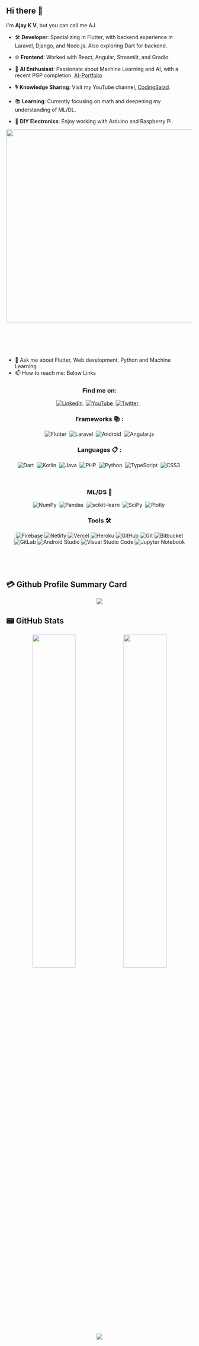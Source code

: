 ## Hi there 👋

I'm **Ajay K V**, but you can call me AJ.

- 🛠 **Developer**: Specializing in Flutter, with backend experience in Laravel, Django, and Node.js. Also exploring Dart for backend.
  
- 🌐 **Frontend**: Worked with React, Angular, Streamlit, and Gradio.
  
- 🤖 **AI Enthusiast**: Passionate about Machine Learning and AI, with a recent PGP completion. [AI-Portfolio](https://eportfolio.mygreatlearning.com/ajay-k-v)
  
- 🎙 **Knowledge Sharing**: Visit my YouTube channel, [CodingSalad](https://www.youtube.com/@codingsalad/videos).
  
- 📚 **Learning**: Currently focusing on math and deepening my understanding of ML/DL.
  
- 🔧 **DIY Electronics**: Enjoy working with Arduino and Raspberry Pi.

<div id="head_" align ="center">
  <img src="https://i.imgur.com/0zT5B10.gif" width ="520"/>
  </div>
 &nbsp;

 &nbsp;
<div align="center">  
<img src="https://komarev.com/ghpvc/?username=Ajay9o9&style=flat-square&color=blue" alt=""/>
 </div>
&nbsp;
<div>
  
- 💬 Ask me about Flutter, Web development, Python and Machine Learning
- 📫 How to reach me: Below Links

</div>
<div align="center">

  ### Find me on:
   <a href="https://www.linkedin.com/in/iamajaykv/"> ![LinkedIn](https://img.shields.io/badge/linkedin-%230077B5.svg?style=for-the-badge&logo=linkedin&logoColor=white)&nbsp;</a>
   <a href="https://www.youtube.com/channel/UC2NM7zDY40Y7djGgk4GP4iA">![YouTube](https://img.shields.io/badge/YouTube-%23FF0000.svg?style=for-the-badge&logo=YouTube&logoColor=white)&nbsp;</a>
   <a href="https://twitter.com/ItsmeAjayKV">![Twitter](https://img.shields.io/badge/Twitter-%231DA1F2.svg?style=for-the-badge&logo=Twitter&logoColor=white)&nbsp;</a>
   &nbsp;
  <br />
  
  ### Frameworks 📚 :
  ![Flutter](https://img.shields.io/badge/Flutter-%2302569B.svg?style=for-the-badge&logo=Flutter&logoColor=white)&nbsp;
  ![Laravel](https://img.shields.io/badge/laravel-%23FF2D20.svg?style=for-the-badge&logo=laravel&logoColor=white)&nbsp;
  ![Android](https://img.shields.io/badge/Android-3DDC84?style=for-the-badge&logo=android&logoColor=white)&nbsp;
  ![Angular.js](https://img.shields.io/badge/angular.js-%23E23237.svg?style=for-the-badge&logo=angularjs&logoColor=white)
  <br />
   
  ### Languages 📋 :
  ![Dart](https://img.shields.io/badge/dart-%230175C2.svg?style=for-the-badge&logo=dart&logoColor=white)&nbsp;
  ![Kotlin](https://img.shields.io/badge/kotlin-%230095D5.svg?style=for-the-badge&logo=kotlin&logoColor=white)&nbsp;
  ![Java](https://img.shields.io/badge/java-%23ED8B00.svg?style=for-the-badge&logo=java&logoColor=white)&nbsp;
  ![PHP](https://img.shields.io/badge/php-%23777BB4.svg?style=for-the-badge&logo=php&logoColor=white)&nbsp;
  ![Python](https://img.shields.io/badge/python-3670A0?style=for-the-badge&logo=python&logoColor=ffdd54)&nbsp;
  ![TypeScript](https://img.shields.io/badge/typescript-%23007ACC.svg?style=for-the-badge&logo=typescript&logoColor=white)&nbsp;
  ![CSS3](https://img.shields.io/badge/css3-%231572B6.svg?style=for-the-badge&logo=css3&logoColor=white)&nbsp;
  
  <br />
  
  ### ML/DS 🤖
  ![NumPy](https://img.shields.io/badge/numpy-%23013243.svg?style=for-the-badge&logo=numpy&logoColor=white)&nbsp;
  ![Pandas](https://img.shields.io/badge/pandas-%23150458.svg?style=for-the-badge&logo=pandas&logoColor=white)&nbsp;
  ![scikit-learn](https://img.shields.io/badge/scikit--learn-%23F7931E.svg?style=for-the-badge&logo=scikit-learn&logoColor=white)&nbsp;
  ![SciPy](https://img.shields.io/badge/SciPy-%230C55A5.svg?style=for-the-badge&logo=scipy&logoColor=%white)&nbsp;
  ![Plotly](https://img.shields.io/badge/Plotly-%233F4F75.svg?style=for-the-badge&logo=plotly&logoColor=white)&nbsp;
  
  ### Tools 🛠
  
  ![Firebase](https://img.shields.io/badge/firebase-%23039BE5.svg?style=for-the-badge&logo=firebase)
  ![Netlify](https://img.shields.io/badge/netlify-%23000000.svg?style=for-the-badge&logo=netlify&logoColor=#00C7B7)
  ![Vercel](https://img.shields.io/badge/vercel-%23000000.svg?style=for-the-badge&logo=vercel&logoColor=white)
  ![Heroku](https://img.shields.io/badge/heroku-%23430098.svg?style=for-the-badge&logo=heroku&logoColor=white)
  ![GitHub](https://img.shields.io/badge/github-%23121011.svg?style=for-the-badge&logo=github&logoColor=white)
  ![Git](https://img.shields.io/badge/git-%23F05033.svg?style=for-the-badge&logo=git&logoColor=white)
  ![Bitbucket](https://img.shields.io/badge/bitbucket-%230047B3.svg?style=for-the-badge&logo=bitbucket&logoColor=white)
  ![GitLab](https://img.shields.io/badge/gitlab-%23181717.svg?style=for-the-badge&logo=gitlab&logoColor=white)
  ![Android Studio](https://img.shields.io/badge/Android%20Studio-3DDC84.svg?style=for-the-badge&logo=android-studio&logoColor=white)
  ![Visual Studio Code](https://img.shields.io/badge/Visual%20Studio%20Code-0078d7.svg?style=for-the-badge&logo=visual-studio-code&logoColor=white)
  ![Jupyter Notebook](https://img.shields.io/badge/jupyter-%23FA0F00.svg?style=for-the-badge&logo=jupyter&logoColor=white)
</div>
&nbsp;




&nbsp;

## 💳 Github Profile Summary Card
<p align="center">
  <img src="https://github-profile-summary-cards.vercel.app/api/cards/profile-details?username=Ajay9o9&theme=radical"/>
</p>

## 📟 GitHub Stats
<p align="center">
	<img width="48%" src="https://github-readme-stats.vercel.app/api?username=Ajay9o9&show_icons=true&theme=radical" />
	<img width="48%" src="https://github-readme-streak-stats.herokuapp.com/?user=Ajay9o9&theme=radical" />
</p>



<div align="center">  
  <img src ="https://i.imgur.com/PqoavY9.gif"/>
 </div>

